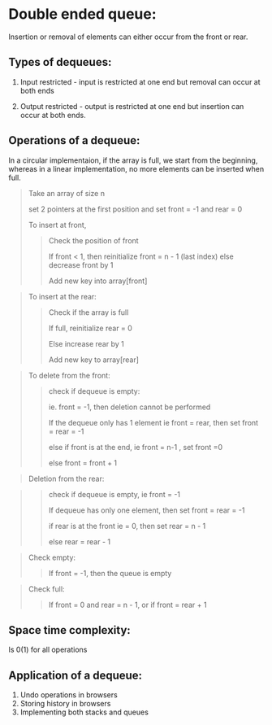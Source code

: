 # Double ended queue:

Insertion or removal of elements can either occur from the front or rear.

## Types of dequeues:
1. Input restricted - input is restricted at one end but removal can occur at both ends

2. Output restricted - output is restricted at one end but insertion can occur at both ends.

## Operations of a dequeue:

In a circular implementaion, if the array is full, we start from the beginning, whereas in a linear implementation, no more elements can be inserted when full. 

> Take an array of size n
>
> set 2 pointers at the first position and set front = -1 and rear = 0
> 
> To insert at front, 
>> Check the position of front
>>
>> If front < 1, then reinitialize front = n - 1 (last index)
>> else decrease front by 1 
>>
>> Add new key into array[front]

> To insert at the rear:
>> Check if the array is full
>> 
>> If full, reinitialize rear = 0
>>
>> Else increase rear by 1
>>
>> Add new key to array[rear]

> To delete from the front:
>> check if dequeue is empty:
>>
>> ie. front = -1, then deletion cannot be performed
>>
>> If the dequeue only has 1 element ie front = rear, then set front = rear = -1
>>
>> else if front is at the end, ie front = n-1 , set front =0
>> 
>> else front = front + 1

> Deletion from the rear:

>> check if dequeue is empty, ie front = -1
>>
>> If dequeue has only one element, then set front = rear = -1
>>
>> if rear is at the front ie = 0, then set rear = n - 1
>>
>> else rear = rear - 1 

> Check empty:
>> If front = -1, then the queue is empty

> Check full:
>> If front = 0 and rear = n - 1, or if front = rear + 1    


## Space time complexity:

Is 0(1) for all operations

## Application of a dequeue:
1. Undo operations in browsers
2. Storing history in browsers
3. Implementing both stacks and queues

